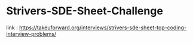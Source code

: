 # Strivers-SDE-Sheet-Challenge
link : https://takeuforward.org/interviews/strivers-sde-sheet-top-coding-interview-problems/
